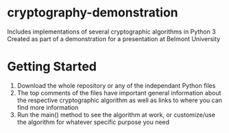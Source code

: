 # cryptography-demonstration
Includes implementations of several cryptographic algorithms in Python 3
Created as part of a demonstration for a presentation at Belmont University

# Getting Started
1. Download the whole repository or any of the independant Python files
2. The top comments of the files have important general information about the respective cryptographic algorithm as well as links to where you can find more information
3. Run the main() method to see the algorithm at work, or customize/use the algorithm for whatever specific purpose you need
